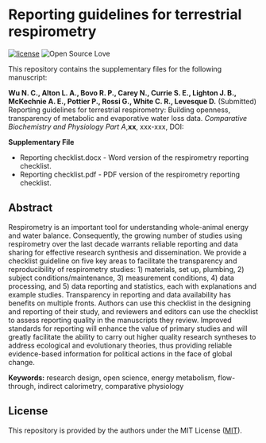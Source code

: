# Reporting guidelines for terrestrial respirometry

[![license](https://img.shields.io/badge/license-MIT%20+%20file%20LICENSE-lightgrey.svg)](https://choosealicense.com/)
![Open Source
Love](https://badges.frapsoft.com/os/v2/open-source.svg?v=103)

This repository contains the supplementary files for the following manuscript:

**Wu N. C., Alton L. A., Bovo R. P., Carey N., Currie S. E., Lighton J. B., McKechnie A. E., Pottier P., Rossi G., White C. R., Levesque D.** (Submitted) Reporting guidelines for terrestrial respirometry: Building openness, transparency of metabolic and evaporative water loss data. *Comparative Biochemistry and Physiology Part A*,**xx**, xxx-xxx, DOI: 

**Supplementary File**
- Reporting checklist.docx - Word version of the respirometry reporting checklist.
- Reporting checklist.pdf - PDF version of the respirometry reporting checklist.

## Abstract
Respirometry is an important tool for understanding whole-animal energy and water balance. Consequently, the growing number of studies using respirometry over the last decade warrants reliable reporting and data sharing for effective research synthesis and dissemination. We provide a checklist guideline on five key areas to facilitate the transparency and reproducibility of respirometry studies: 1) materials, set up, plumbing, 2) subject conditions/maintenance, 3) measurement conditions, 4) data processing, and 5) data reporting and statistics, each with explanations and example studies. Transparency in reporting and data availability has benefits on multiple fronts. Authors can use this checklist in the designing and reporting of their study, and reviewers and editors can use the checklist to assess reporting quality in the manuscripts they review. Improved standards for reporting will enhance the value of primary studies and will greatly facilitate the ability to carry out higher quality research syntheses to address ecological and evolutionary theories, thus providing reliable evidence-based information for political actions in the face of global change.

**Keywords:** research design, open science, energy metabolism, flow-through, indirect calorimetry, comparative physiology

## License
This repository is provided by the authors under the MIT License ([MIT](http://opensource.org/licenses/MIT)).

